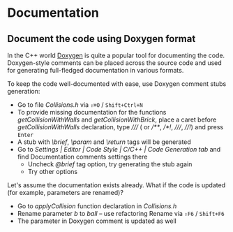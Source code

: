# Documentation

## Document the code using Doxygen format
In the C++ world [Doxygen](http://doxygen.org/) is quite a popular tool for documenting the code. Doxygen-style comments can be placed across the source code and used for generating full-fledged documentation in various formats.

To keep the code well-documented with ease, use Doxygen comment stubs generation:
* Go to file _Collisions.h_ via `⇧⌘O` / `Shift+Ctrl+N`
* To provide missing documentation for the functions _getCollisionWithWalls_ and _getCollisionWithBrick_, place a caret before _getCollisionWithWalls_ declaration, type _///_ ( or _/**_, _/*!_, _///_, _//!_) and press `Enter`
* A stub with _\brief_, _\param_ and _\return_ tags will be generated
* Go to _Settings | Editor | Code Style | C/C++ | Code Generation tab_ and find Documentation comments settings there
    * Uncheck _@brief_ tag option, try generating the stub again
    * Try other options

Let's assume the documentation exists already. What if the code is updated (for example, parameters are renamed)?
* Go to _applyCollision_ function declaration in _Collisions.h_
* Rename parameter _b_ to _ball_ – use refactoring Rename via `⇧F6` / `Shift+F6`
* The parameter in Doxygen comment is updated as well
